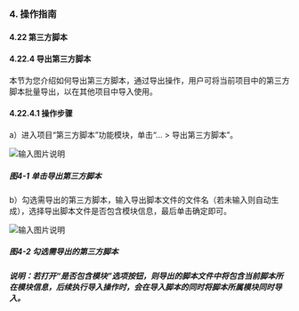 ### 4. 操作指南

#### 4.22 第三方脚本

#### 4.22.4 导出第三方脚本

本节为您介绍如何导出第三方脚本，通过导出操作，用户可将当前项目中的第三方脚本批量导出，以在其他项目中导入使用。

#### 4.22.4.1 操作步骤

a）进入项目“第三方脚本”功能模块，单击“... > 导出第三方脚本”。

![输入图片说明](../../../../images/SoFlu%EF%BC%88%E5%90%8E%E7%AB%AF%EF%BC%89%E5%BC%80%E5%8F%91%E5%B9%B3%E5%8F%B0/1.%20%E6%9C%80%E6%96%B0%E7%89%88%E6%9C%AC%20-%20%E6%9B%B4%E6%96%B0%E6%97%A5%E6%9C%9F%20-%202022.10.08/4.%20%E6%93%8D%E4%BD%9C%E6%8C%87%E5%8D%97/22.%20%E7%AC%AC%E4%B8%89%E6%96%B9%E8%84%9A%E6%9C%AC/4-1.png)

##### 图4-1 单击导出第三方脚本

b）勾选需导出的第三方脚本，输入导出脚本文件的文件名（若未输入则自动生成），选择导出脚本文件是否包含模块信息，最后单击确定即可。

![输入图片说明](../../../../images/SoFlu%EF%BC%88%E5%90%8E%E7%AB%AF%EF%BC%89%E5%BC%80%E5%8F%91%E5%B9%B3%E5%8F%B0/1.%20%E6%9C%80%E6%96%B0%E7%89%88%E6%9C%AC%20-%20%E6%9B%B4%E6%96%B0%E6%97%A5%E6%9C%9F%20-%202022.10.08/4.%20%E6%93%8D%E4%BD%9C%E6%8C%87%E5%8D%97/22.%20%E7%AC%AC%E4%B8%89%E6%96%B9%E8%84%9A%E6%9C%AC/4-2.png)

##### 图4-2 勾选需导出的第三方脚本

##### 说明：若打开“是否包含模块”选项按钮，则导出的脚本文件中将包含当前脚本所在模块信息，后续执行导入操作时，会在导入脚本的同时将脚本所属模块同时导入。
